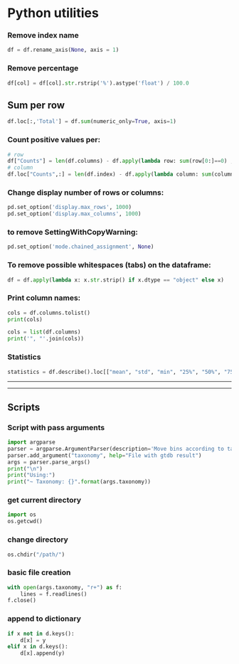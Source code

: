 # Python utilities

### Remove index name
```python
df = df.rename_axis(None, axis = 1)
```

### Remove percentage
```python
df[col] = df[col].str.rstrip('%').astype('float') / 100.0
```
## Sum per row
```python
df.loc[:,'Total'] = df.sum(numeric_only=True, axis=1)
```
### Count positive values per:
```python
# row
df["Counts"] = len(df.columns) - df.apply(lambda row: sum(row[0:]==0) ,axis=1)
# column
df.loc["Counts",:] = len(df.index) - df.apply(lambda column: sum(column[0:]==0) ,axis=0)
```


### Change display number of rows or columns:
```python
pd.set_option('display.max_rows', 1000)
pd.set_option('display.max_columns', 1000)
```
### to remove SettingWithCopyWarning:
```python
pd.set_option('mode.chained_assignment', None)
```

### To remove possible whitespaces (tabs) on the dataframe:
```python
df = df.apply(lambda x: x.str.strip() if x.dtype == "object" else x)
```
### Print column names:
```python
cols = df.columns.tolist()
print(cols)
```
```python
cols = list(df.columns)
print('", "'.join(cols))
```
### Statistics
```python
statistics = df.describe().loc[["mean", "std", "min", "25%", "50%", "75%", "max"]].round(2)
```
* * *

* * *
## Scripts
### Script with pass arguments
```python
import argparse
parser = argparse.ArgumentParser(description='Move bins according to taxonomy')
parser.add_argument("taxonomy", help="File with gtdb result")
args = parser.parse_args()
print("\n")
print("Using:")
print("~ Taxonomy: {}".format(args.taxonomy))
```
### get current directory
```python
import os
os.getcwd()
```
### change directory
```python
os.chdir("/path/")
```
### basic file creation
```python
with open(args.taxonomy, "r+") as f:
    lines = f.readlines()
f.close()
```
### append to dictionary
```python
if x not in d.keys():
    d[x] = y
elif x in d.keys():
    d[x].append(y)
```
